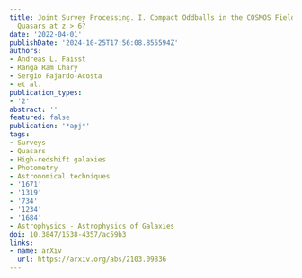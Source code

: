 ```yaml
---
title: Joint Survey Processing. I. Compact Oddballs in the COSMOS Field-Low-luminosity
  Quasars at z > 6?
date: '2022-04-01'
publishDate: '2024-10-25T17:56:08.855594Z'
authors:
- Andreas L. Faisst
- Ranga Ram Chary
- Sergio Fajardo-Acosta
- et al.
publication_types:
- '2'
abstract: ''
featured: false
publication: '*apj*'
tags:
- Surveys
- Quasars
- High-redshift galaxies
- Photometry
- Astronomical techniques
- '1671'
- '1319'
- '734'
- '1234'
- '1684'
- Astrophysics - Astrophysics of Galaxies
doi: 10.3847/1538-4357/ac59b3
links:
- name: arXiv
  url: https://arxiv.org/abs/2103.09836
---
```

